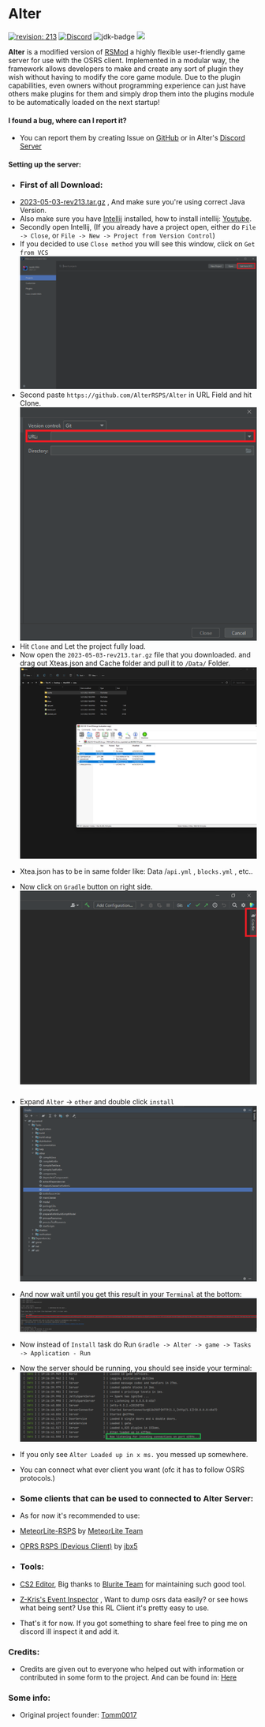 # Alter
[![revision: 213][rev-badge]][patch] [![Discord](https://badgen.net/badge/icon/discord?icon=discord&label)](https://discord.com/invite/sAzCuuwkpN) ![jdk-badge] ![](https://tokei.rs/b1/github/AlterRSPS/Alter)

**Alter** is a modified version of [RSMod](https://github.com/Tomm0017/rsmod) a highly flexible user-friendly game server for use with the OSRS client. Implemented in a modular way,
the framework allows developers to make and create any sort of plugin they wish without having to modify the core game module.
Due to the plugin capabilities, even owners without programming experience can just have others make plugins for them and simply drop them into the plugins module to be automatically loaded on the next startup!

#### I found a bug, where can I report it?
- You can report them by creating Issue on [GitHub](https://github.com/AlterRSPS/Alter/issues) or in Alter's [Discord Server](https://discord.gg/kdhBuRaduw)

#### Setting up the server:
* ### First of all Download:
* [2023-05-03-rev213.tar.gz](https://archive.runestats.com/osrs/2023-05-03-rev213.tar.gz) , And make sure you're using correct Java Version.
* Also make sure you have [Intellij](https://www.jetbrains.com/idea/download/#section=windows) installed, how to install intellij: [Youtube](https://www.youtube.com/watch?v=t8T5Qwa5d_o).
* Secondly open Intellij, (If you already have a project open, either do `File -> Close`, or `File -> New -> Project from Version Control`)
* If you decided to use `Close method` you will see this window, click on `Get from VCS`
  ![tutor1](https://raw.githubusercontent.com/AlterRSPS/Resources/main/docs/resources/ReadMe_Alter/tutor1.png)
* Second paste `https://github.com/AlterRSPS/Alter` in URL Field and hit Clone. </br>
  ![tutor2](https://raw.githubusercontent.com/AlterRSPS/Resources/main/docs/resources/ReadMe_Alter/tuor2.png)
* Hit `Clone` and Let the project fully load.
* Now open the `2023-05-03-rev213.tar.gz` file that you downloaded. and drag out Xteas.json and Cache folder and pull it to `/Data/` Folder.
  ![tutor6](https://raw.githubusercontent.com/AlterRSPS/Resources/main/docs/resources/ReadMe_Alter/tutor6.png)
- Xtea.json has to be in same folder like: Data /`api.yml` , `blocks.yml` , etc..
* Now click on `Gradle` button on right side. </br>
  ![tutor4](https://raw.githubusercontent.com/AlterRSPS/Resources/main/docs/resources/ReadMe_Alter/Tutor4.png)
* Expand `Alter` -> `other` and double click `install`
  ![tutor5](https://raw.githubusercontent.com/AlterRSPS/Resources/main/docs/resources/ReadMe_Alter/Tutori5.png)
* And now wait until you get this result in your `Terminal` at the bottom:
  ![tutor7](https://raw.githubusercontent.com/AlterRSPS/Resources/main/docs/resources/ReadMe_Alter/tutor7.png)
* Now instead of `Install` task do Run `Gradle -> Alter -> game -> Tasks -> Application - Run`
* Now the server should be running, you should see inside your terminal:
  ![tutor8](https://raw.githubusercontent.com/AlterRSPS/Resources/main/docs/resources/ReadMe_Alter/Alter_Successfully_initialized.png)
* If you only see `Alter Loaded up in x ms.` you messed up somewhere.
* You can connect what ever client you want (ofc it has to follow OSRS protocols.)
* ### Some clients that can be used to connected to Alter Server:
* As for now it's recommended to use:
* [MeteorLite-RSPS](https://github.com/AlterRSPS/meteor-client) by [MeteorLite Team](http://github.com/meteorLite/)
* [OPRS RSPS (Devious Client)](https://github.com/AlterRSPS/devious-client-rsps) by [jbx5](https://github.com/jbx5)

* ### Tools:
* [CS2 Editor](https://github.com/blurite/cs2-editor), Big thanks to [Blurite Team](https://github.com/blurite) for maintaining such good tool.
* [Z-Kris's Event Inspector](https://media.z-kris.com/runelite-event-inspector-client.jar) , Want to dump osrs data easily? or see hows what being sent? Use this RL Client it's pretty easy to use.
* That's it for now. If you got something to share feel free to ping me on discord ill inspect it and add it.

### Credits:
* Credits are given out to everyone who helped out with information or contributed in some form to the project. And can be found in: [Here](https://github.com/AlterRSPS)

### Some info:
* Original project founder: [Tomm0017](https://github.com/Tomm0017)

[patch]: https://oldschool.runescape.wiki/w/Update:Points-Based_Combat_Achievements
[rev-badge]: https://img.shields.io/badge/Revision-213-blueviolet
[license-badge]: https://img.shields.io/badge/license-ISC-informational
[jdk-badge]: https://img.shields.io/badge/JDK-18-blue
